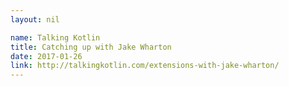 ```yaml
---
layout: nil

name: Talking Kotlin
title: Catching up with Jake Wharton
date: 2017-01-26
link: http://talkingkotlin.com/extensions-with-jake-wharton/
---
```

